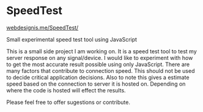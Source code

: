 <h1>SpeedTest</h1>

<a href="http://www.webdesignis.me/SpeedTest" target="_none">webdesignis.me/SpeedTest/</a>
<p>Small experimental speed test tool using JavaScript<p>

<p> This is a small side project I am working on. It is a speed test tool to test my server response on any signal/device.
I would like to experiment with how to get the most accurate result possible using only JavaScript.
There are many factors that contribute to connection speed. This should not be used to decide critical 
application decisions. Also to note this gives a estimate speed based on the connection to server it is hosted on. Depending on 
where the code is hosted will effect the results.</p>

<p>Please feel free to offer sugestions or contribute. </p>
